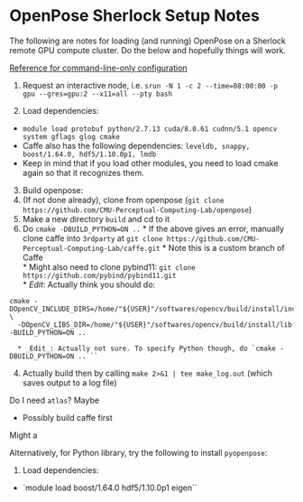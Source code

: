 # OpenPose Sherlock Setup Notes  

The following are notes for loading (and running) OpenPose on a Sherlock remote GPU compute cluster. Do the below and hopefully things will work.  

[Reference for command-line-only configuration](https://github.com/CMU-Perceptual-Computing-Lab/openpose/blob/master/doc/installation.md#cmake-command-line-configuration-ubuntu-only)  

1. Request an interactive node, i.e. `srun -N 1 -c 2 --time=08:00:00 -p gpu --gres=gpu:2 --x11=all --pty bash`  

2. Load dependencies:  
* `module load protobuf python/2.7.13 cuda/8.0.61 cudnn/5.1 opencv system gflags glog cmake` 
* Caffe also has the following dependencies: `leveldb, snappy, boost/1.64.0, hdf5/1.10.0p1, lmdb`
* Keep in mind that if you load other modules, you need to load cmake again so that it recognizes them.  

3. Build openpose:  
  1. (If not done already), clone from openpose (`git clone https://github.com/CMU-Perceptual-Computing-Lab/openpose`)  
  2. Make a new directory `build` and cd to it  
  3. Do `cmake -DBUILD_PYTHON=ON ..`
    * If the above gives an error, manually clone caffe into `3rdparty` at `git clone https://github.com/CMU-Perceptual-Computing-Lab/caffe.git` 
    * Note this is a custom branch of Caffe  
    * Might also need to clone pybind11: `git clone https://github.com/pybind/pybind11.git`   
    * _Edit_: Actually think you should do:
```
cmake -DOpenCV_INCLUDE_DIRS=/home/"${USER}"/softwares/opencv/build/install/include \
  -DOpenCV_LIBS_DIR=/home/"${USER}"/softwares/opencv/build/install/lib -BUILD_PYTHON=ON ..
```
      * _Edit_: Actually not sure. To specify Python though, do `cmake -DBUILD_PYTHON=ON .. ``

4. Actually build then by calling `make 2>&1 | tee make_log.out` (which saves output to a log file)  

Do I need `atlas`? Maybe  
* Possibly build caffe first  

Might a


Alternatively, for Python library, try the following to install `pyopenpose`:  

1. Load dependencies:  
* `module load boost/1.64.0 hdf5/1.10.0p1 eigen`` 
